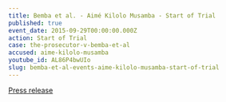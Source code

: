 ```yaml
---
title: Bemba et al. - Aimé Kilolo Musamba - Start of Trial
published: true
event_date: 2015-09-29T00:00:00.000Z
action: Start of Trial
case: the-prosecutor-v-bemba-et-al
accused: aime-kilolo-musamba
youtube_id: AL86P4bwUIo
slug: bemba-et-al-events-aime-kilolo-musamba-start-of-trial
---
```



[Press release](https://www.icc-cpi.int/pages/item.aspx?name=PR1155)